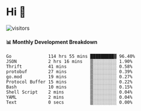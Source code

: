 # Hi 👋
 
![visitors](https://visitor-badge.glitch.me/badge?page_id=sorcererxw.sorcererx)

#### 📊 Monthly Development Breakdown

<!--START_SECTION:waka-->
```text
Go              114 hrs 55 mins █████████▓ 96.40%
JSON            2 hrs 16 mins   ▒░░░░░░░░░ 1.90%
Thrift          41 mins         ▒░░░░░░░░░ 0.58%
protobuf        27 mins         ▒░░░░░░░░░ 0.39%
go.mod          19 mins         ▒░░░░░░░░░ 0.27%
Protocol Buffer 15 mins         ▒░░░░░░░░░ 0.22%
Bash            10 mins         ▒░░░░░░░░░ 0.15%
Shell Script    2 mins          ▒░░░░░░░░░ 0.04%
YAML            2 mins          ▒░░░░░░░░░ 0.04%
Text            0 secs          ▒░░░░░░░░░ 0.00%
```
<!--END_SECTION:waka-->
